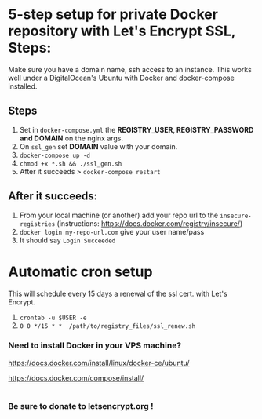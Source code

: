 # 5-step setup for private Docker repository with Let's Encrypt SSL, Steps:
Make sure you have a domain name, ssh access to an instance.
This works well under a DigitalOcean's Ubuntu with Docker and docker-compose installed.

## Steps

1. Set in `docker-compose.yml` the **REGISTRY_USER, REGISTRY_PASSWORD and DOMAIN** on the nginx args.
2. On `ssl_gen` set **DOMAIN** value with your domain.
3. `docker-compose up -d`
4. `chmod +x *.sh && ./ssl_gen.sh`  
5. After it succeeds > `docker-compose restart`

## After it succeeds:
1. From your local machine (or another) add your repo url to the `insecure-registries` (instructions: https://docs.docker.com/registry/insecure/)
2. `docker login my-repo-url.com` give your user name/pass
3. It should say `Login Succeeded`

# Automatic cron setup
This will schedule every 15 days a renewal of the ssl cert. with Let's Encrypt.
1. `crontab -u $USER -e`
2. `0 0 */15 * *  /path/to/registry_files/ssl_renew.sh`

### Need to install Docker in your VPS machine?
https://docs.docker.com/install/linux/docker-ce/ubuntu/

https://docs.docker.com/compose/install/

#
### Be sure to donate to **letsencrypt.org** !


